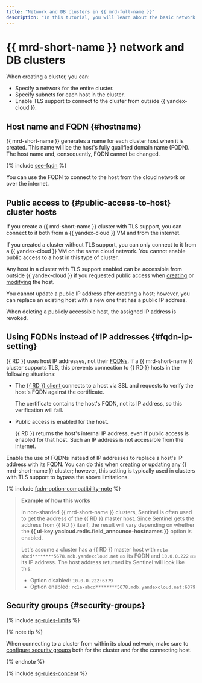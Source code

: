 ```yaml
---
title: "Network and DB clusters in {{ mrd-full-name }}"
description: "In this tutorial, you will learn about the basic network interface settings for a {{ RD }} cluster."
---
```


# {{ mrd-short-name }} network and DB clusters


When creating a cluster, you can:

* Specify a network for the entire cluster.
* Specify subnets for each host in the cluster.
* Enable TLS support to connect to the cluster from outside {{ yandex-cloud }}.


## Host name and FQDN {#hostname}

{{ mrd-short-name }} generates a name for each cluster host when it is created. This name will be the host's fully qualified domain name (FQDN). The host name and, consequently, FQDN cannot be changed.

{% include [see-fqdn](../../_includes/mdb/mrd/fqdn-host.md) %}


You can use the FQDN to connect to the host from the cloud network or over the internet.

## Public access to {#public-access-to-host} cluster hosts

If you create a {{ mrd-short-name }} cluster with TLS support, you can connect to it both from a {{ yandex-cloud }} VM and from the internet.

If you created a cluster without TLS support, you can only connect to it from a {{ yandex-cloud }} VM on the same cloud network. You cannot enable public access to a host in this type of cluster.

Any host in a cluster with TLS support enabled can be accessible from outside {{ yandex-cloud }} if you requested public access when [creating](../operations/hosts.md#add) or [modifying](../operations/hosts.md#update) the host.

You cannot update a public IP address after creating a host; however, you can replace an existing host with a new one that has a public IP address.

When deleting a publicly accessible host, the assigned IP address is revoked.

## Using FQDNs instead of IP addresses {#fqdn-ip-setting}

{{ RD }} uses host IP addresses, not their [FQDNs](#hostname). If a {{ mrd-short-name }} cluster supports TLS, this prevents connection to {{ RD }} hosts in the following situations:

* The [{{ RD }} client ](./supported-clients.md) connects to a host via SSL and requests to verify the host's FQDN against the certificate.

   The certificate contains the host's FQDN, not its IP address, so this verification will fail.

* Public access is enabled for the host.

   {{ RD }} returns the host's internal IP address, even if public access is enabled for that host. Such an IP address is not accessible from the internet.

Enable the use of FQDNs instead of IP addresses to replace a host's IP address with its FQDN. You can do this when [creating](../operations/cluster-create.md) or [updating](../operations/update.md#configure-fqdn-ip-behavior) any {{ mrd-short-name }} cluster; however, this setting is typically used in clusters with TLS support to bypass the above limitations.

{% include [fqdn-option-compatibility-note](../../_includes/mdb/mrd/connect/fqdn-option-compatibility-note.md) %}

> **Example of how this works**
>
> In non-sharded {{ mrd-short-name }} clusters, Sentinel is often used to get the address of the {{ RD }} master host. Since Sentinel gets the address from {{ RD }} itself, the result will vary depending on whether the **{{ ui-key.yacloud.redis.field_announce-hostnames }}** option is enabled.
>
> Let's assume a cluster has a {{ RD }} master host with `rc1a-abcd********5678.mdb.yandexcloud.net` as its FQDN and `10.0.0.222` as its IP address. The host address returned by Sentinel will look like this:
>
> * Option disabled: `10.0.0.222:6379`
> * Option enabled: `rc1a-abcd********5678.mdb.yandexcloud.net:6379`

## Security groups {#security-groups}

{% include [sg-rules-limits](../../_includes/mdb/sg-rules-limits.md) %}

{% note tip %}

When connecting to a cluster from within its cloud network, make sure to [configure security groups](../operations/connect/index.md#configuring-security-groups) both for the cluster and for the connecting host.

{% endnote %}

{% include [sg-rules-concept](../../_includes/mdb/sg-rules-concept.md) %}

